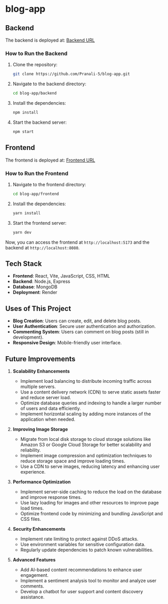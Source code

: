 # blog-app

## Backend

The backend is deployed at: [Backend URL](https://blog-app-e7nf.onrender.com/api/blogs)

### How to Run the Backend

1. Clone the repository:
    ```sh
    git clone https://github.com/Pranali-5/blog-app.git
    ```
2. Navigate to the backend directory:
    ```sh
    cd blog-app/backend
    ```
3. Install the dependencies:
    ```sh
    npm install
    ```
4. Start the backend server:
    ```sh
    npm start
    ```

## Frontend

The frontend is deployed at: [Frontend URL](https://blog-app-1-229p.onrender.com/)

### How to Run the Frontend

1. Navigate to the frontend directory:
    ```sh
    cd blog-app/frontend
    ```
2. Install the dependencies:
    ```sh
    yarn install
    ```
3. Start the frontend server:
    ```sh
    yarn dev
    ```

Now, you can access the frontend at `http://localhost:5173` and the backend at `http://localhost:8080`.

## Tech Stack

- **Frontend**: React, Vite, JavaScript, CSS, HTML
- **Backend**: Node.js, Express
- **Database**: MongoDB
- **Deployment**: Render

## Uses of This Project

- **Blog Creation**: Users can create, edit, and delete blog posts.
- **User Authentication**: Secure user authentication and authorization.
- **Commenting System**: Users can comment on blog posts (still in development).
- **Responsive Design**: Mobile-friendly user interface.

## Future Improvements

1. **Scalability Enhancements**
   - Implement load balancing to distribute incoming traffic across multiple servers.
   - Use a content delivery network (CDN) to serve static assets faster and reduce server load.
   - Optimize database queries and indexing to handle a larger number of users and data efficiently.
   - Implement horizontal scaling by adding more instances of the application when needed.

2. **Improving Image Storage**
   - Migrate from local disk storage to cloud storage solutions like Amazon S3 or Google Cloud Storage for better scalability and reliability.
   - Implement image compression and optimization techniques to reduce storage space and improve loading times.
   - Use a CDN to serve images, reducing latency and enhancing user experience.

3. **Performance Optimization**
   - Implement server-side caching to reduce the load on the database and improve response times.
   - Use lazy loading for images and other resources to improve page load times.
   - Optimize frontend code by minimizing and bundling JavaScript and CSS files.

4. **Security Enhancements**
   - Implement rate limiting to protect against DDoS attacks.
   - Use environment variables for sensitive configuration data.
   - Regularly update dependencies to patch known vulnerabilities.

5. **Advanced Features**
   - Add AI-based content recommendations to enhance user engagement.
   - Implement a sentiment analysis tool to monitor and analyze user comments.
   - Develop a chatbot for user support and content discovery assistance.
